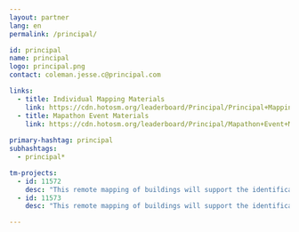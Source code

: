 ```yaml
---
layout: partner
lang: en
permalink: /principal/

id: principal
name: principal
logo: principal.png
contact: coleman.jesse.c@principal.com 

links:
  - title: Individual Mapping Materials
    link: https://cdn.hotosm.org/leaderboard/Principal/Principal+Mapping+how+to+guide.pdf
  - title: Mapathon Event Materials
    link: https://cdn.hotosm.org/leaderboard/Principal/Mapathon+Event+Materials.zip
    
primary-hashtag: principal
subhashtags:
  - principal*

tm-projects:
  - id: 11572
    desc: "This remote mapping of buildings will support the identification and characterization of settlements, as well as the implementation of planned activities and largely the generation of data for humanitarian activities"
  - id: 11573
    desc: "This remote mapping of buildings will support the identification and characterization of settlements, as well as the implementation of planned activities and largely the generation of data for humanitarian activities"

---
```


